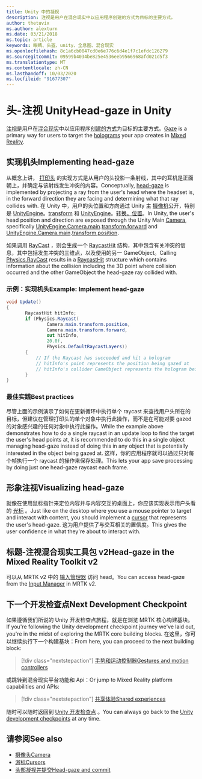 ```yaml
---
title: Unity 中的凝视
description: 注视是用户在混合现实中以应用程序创建的方式为目标的主要方式。
author: thetuvix
ms.author: alexturn
ms.date: 03/21/2018
ms.topic: article
keywords: 眼睛、头盔、unity、全息图、混合现实
ms.openlocfilehash: 8c1a6cb0847cd0e6e776c6d4e1f7c1efdc126279
ms.sourcegitcommit: 09599b4034be825e4536eeb9566968afd021d5f3
ms.translationtype: MT
ms.contentlocale: zh-CN
ms.lasthandoff: 10/03/2020
ms.locfileid: "91677307"
---
```

# <a name="head-gaze-in-unity"></a><span data-ttu-id="0134e-104">头-注视 Unity</span><span class="sxs-lookup"><span data-stu-id="0134e-104">Head-gaze in Unity</span></span>

<span data-ttu-id="0134e-105">[注视](../../design/gaze-and-commit.md)是用户在[混合现实](../../discover/mixed-reality.md)中以应用程序[创建的方式](../../discover/hologram.md)为目标的主要方式。</span><span class="sxs-lookup"><span data-stu-id="0134e-105">[Gaze](../../design/gaze-and-commit.md) is a primary way for users to target the [holograms](../../discover/hologram.md) your app creates in [Mixed Reality](../../discover/mixed-reality.md).</span></span>


## <a name="implementing-head-gaze"></a><span data-ttu-id="0134e-106">实现机头</span><span class="sxs-lookup"><span data-stu-id="0134e-106">Implementing head-gaze</span></span>

<span data-ttu-id="0134e-107">从概念上讲， [打印头](../../design/gaze-and-commit.md) 的实现方式是从用户的头投影一条射线，其中的耳机是正面朝上，并确定与该射线发生冲突的内容。</span><span class="sxs-lookup"><span data-stu-id="0134e-107">Conceptually, [head-gaze](../../design/gaze-and-commit.md) is implemented by projecting a ray from the user's head where the headset is, in the forward direction they are facing and determining what that ray collides with.</span></span>
<span data-ttu-id="0134e-108">在 Unity 中，用户的头位置和方向通过 Unity 主 [摄像机](camera-in-unity.md)公开，特别是 [UnityEngine](https://docs.unity3d.com/ScriptReference/Camera-main.html)。[transform](https://docs.unity3d.com/ScriptReference/Transform-forward.html) 和 [UnityEngine](https://docs.unity3d.com/ScriptReference/Camera-main.html)。[转换。位置](https://docs.unity3d.com/ScriptReference/Transform-position.html)。</span><span class="sxs-lookup"><span data-stu-id="0134e-108">In Unity, the user's head position and direction are exposed through the Unity Main [Camera](camera-in-unity.md), specifically [UnityEngine.Camera.main](https://docs.unity3d.com/ScriptReference/Camera-main.html).[transform.forward](https://docs.unity3d.com/ScriptReference/Transform-forward.html) and [UnityEngine.Camera.main](https://docs.unity3d.com/ScriptReference/Camera-main.html).[transform.position](https://docs.unity3d.com/ScriptReference/Transform-position.html).</span></span>

<span data-ttu-id="0134e-109">如果调用 [RayCast](https://docs.unity3d.com/ScriptReference/Physics.Raycast.html) ，则会生成一个 [RaycastHit](https://docs.unity3d.com/ScriptReference/RaycastHit.html) 结构，其中包含有关冲突的信息，其中包括发生冲突的三维点，以及使用的另一 GameObject。</span><span class="sxs-lookup"><span data-stu-id="0134e-109">Calling [Physics.RayCast](https://docs.unity3d.com/ScriptReference/Physics.Raycast.html) results in a [RaycastHit](https://docs.unity3d.com/ScriptReference/RaycastHit.html) structure which contains information about the collision including the 3D point where collision occurred and the other GameObject the head-gaze ray collided with.</span></span>

### <a name="example-implement-head-gaze"></a><span data-ttu-id="0134e-110">示例：实现机头</span><span class="sxs-lookup"><span data-stu-id="0134e-110">Example: Implement head-gaze</span></span>

```cs
void Update()
{
       RaycastHit hitInfo;
       if (Physics.Raycast(
               Camera.main.transform.position,
               Camera.main.transform.forward,
               out hitInfo,
               20.0f,
               Physics.DefaultRaycastLayers))
       {
           // If the Raycast has succeeded and hit a hologram
           // hitInfo's point represents the position being gazed at
           // hitInfo's collider GameObject represents the hologram being gazed at
       }
}
```

### <a name="best-practices"></a><span data-ttu-id="0134e-111">最佳实践</span><span class="sxs-lookup"><span data-stu-id="0134e-111">Best practices</span></span>

<span data-ttu-id="0134e-112">尽管上面的示例演示了如何在更新循环中执行单个 raycast 来查找用户头所在的目标，但建议在管理打印头的单个对象中执行此操作，而不是在可能对要 gazed 的对象感兴趣的任何对象中执行此操作。</span><span class="sxs-lookup"><span data-stu-id="0134e-112">While the example above demonstrates how to do a single raycast in an update loop to find the target the user's head points at, it is recommended to do this in a single object managing head-gaze instead of doing this in any object that is potentially interested in the object being gazed at.</span></span> <span data-ttu-id="0134e-113">这样，你的应用程序就可以通过只对每个帧执行一个 raycast 的操作来保存处理。</span><span class="sxs-lookup"><span data-stu-id="0134e-113">This lets your app save processing by doing just one head-gaze raycast each frame.</span></span>

## <a name="visualizing-head-gaze"></a><span data-ttu-id="0134e-114">形象注视</span><span class="sxs-lookup"><span data-stu-id="0134e-114">Visualizing head-gaze</span></span>

<span data-ttu-id="0134e-115">就像在使用鼠标指针来定位内容并与内容交互的桌面上，你应该实现表示用户头看的 [光标](../../design/cursors.md) 。</span><span class="sxs-lookup"><span data-stu-id="0134e-115">Just like on the desktop where you use a mouse pointer to target and interact with content, you should implement a [cursor](../../design/cursors.md) that represents the user's head-gaze.</span></span> <span data-ttu-id="0134e-116">这为用户提供了与交互相关的置信度。</span><span class="sxs-lookup"><span data-stu-id="0134e-116">This gives the user confidence in what they're about to interact with.</span></span>

## <a name="head-gaze-in-the-mixed-reality-toolkit-v2"></a><span data-ttu-id="0134e-117">标题-注视混合现实工具包 v2</span><span class="sxs-lookup"><span data-stu-id="0134e-117">Head-gaze in the Mixed Reality Toolkit v2</span></span>
<span data-ttu-id="0134e-118">可以从 MRTK v2 中的 [输入管理器](https://microsoft.github.io/MixedRealityToolkit-Unity/Documentation/Input/Overview.html) 访问 head。</span><span class="sxs-lookup"><span data-stu-id="0134e-118">You can access head-gaze from the [Input Manager](https://microsoft.github.io/MixedRealityToolkit-Unity/Documentation/Input/Overview.html) in MRTK v2.</span></span>

## <a name="next-development-checkpoint"></a><span data-ttu-id="0134e-119">下一个开发检查点</span><span class="sxs-lookup"><span data-stu-id="0134e-119">Next Development Checkpoint</span></span>

<span data-ttu-id="0134e-120">如果遵循我们所说的 Unity 开发检查点旅程，就是在浏览 MRTK 核心构建基块。</span><span class="sxs-lookup"><span data-stu-id="0134e-120">If you're following the Unity development checkpoint journey we've laid out, you're in the midst of exploring the MRTK core building blocks.</span></span> <span data-ttu-id="0134e-121">在这里，你可以继续执行下一个构建基块：</span><span class="sxs-lookup"><span data-stu-id="0134e-121">From here, you can proceed to the next building block:</span></span>

> [!div class="nextstepaction"]
> [<span data-ttu-id="0134e-122">手势和运动控制器</span><span class="sxs-lookup"><span data-stu-id="0134e-122">Gestures and motion controllers</span></span>](gestures-and-motion-controllers-in-unity.md)

<span data-ttu-id="0134e-123">或跳转到混合现实平台功能和 Api：</span><span class="sxs-lookup"><span data-stu-id="0134e-123">Or jump to Mixed Reality platform capabilities and APIs:</span></span>

> [!div class="nextstepaction"]
> [<span data-ttu-id="0134e-124">共享体验</span><span class="sxs-lookup"><span data-stu-id="0134e-124">Shared experiences</span></span>](shared-experiences-in-unity.md)

<span data-ttu-id="0134e-125">随时可以随时返回到 [Unity 开发检查点](unity-development-overview.md#2-core-building-blocks) 。</span><span class="sxs-lookup"><span data-stu-id="0134e-125">You can always go back to the [Unity development checkpoints](unity-development-overview.md#2-core-building-blocks) at any time.</span></span>

## <a name="see-also"></a><span data-ttu-id="0134e-126">请参阅</span><span class="sxs-lookup"><span data-stu-id="0134e-126">See also</span></span>
* [<span data-ttu-id="0134e-127">摄像头</span><span class="sxs-lookup"><span data-stu-id="0134e-127">Camera</span></span>](camera-in-unity.md)
* [<span data-ttu-id="0134e-128">游标</span><span class="sxs-lookup"><span data-stu-id="0134e-128">Cursors</span></span>](../../design/cursors.md)
* [<span data-ttu-id="0134e-129">头部凝视并提交</span><span class="sxs-lookup"><span data-stu-id="0134e-129">Head-gaze and commit</span></span>](../../design/gaze-and-commit.md)
